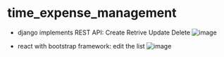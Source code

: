 ﻿# time_expense_management
- django implements REST API: Create Retrive Update Delete
  ![image](https://user-images.githubusercontent.com/77596290/201259800-e459b7c3-2e3b-4cda-89aa-7b00d71ab147.png)

- react with bootstrap framework: edit the list
  ![image](https://user-images.githubusercontent.com/77596290/201795517-0fb73b39-afc9-497f-aea9-fa3f7b395311.png)
